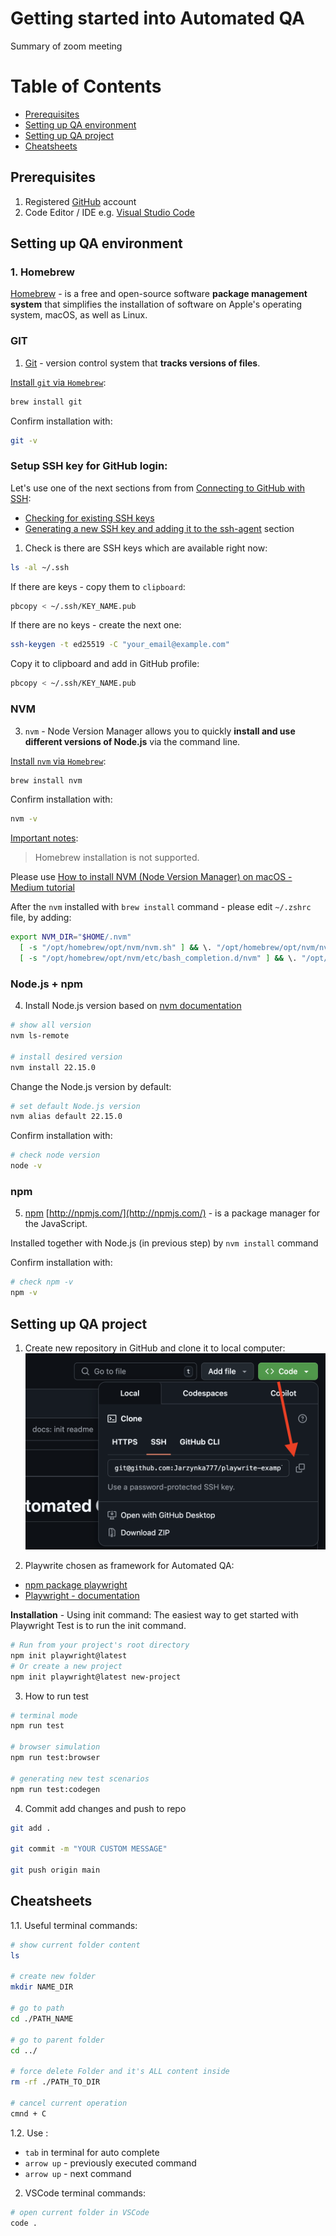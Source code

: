 # Getting started into Automated QA

Summary of zoom meeting

# Table of Contents

- [Prerequisites](#prerequisites)
- [Setting up QA environment](#setting-up-qa-environment)
- [Setting up QA project](#setting-up-qa-environment)
- [Cheatsheets](#cheatsheets)

## Prerequisites

1. Registered [GitHub](https://github.com/) account
2. Code Editor / IDE e.g. [Visual Studio Code](https://code.visualstudio.com/)

## Setting up QA environment

### 1. Homebrew

[Homebrew](<https://en.wikipedia.org/wiki/Homebrew_(package_manager)>) - is a free and open-source software **package management system** that simplifies the installation of software on Apple's operating system, macOS, as well as Linux.

### GIT

1. [Git](https://en.wikipedia.org/wiki/Git) - version control system that **tracks versions of files**.

[Install `git` via `Homebrew`](https://formulae.brew.sh/formula/git):

```bash
brew install git
```

Confirm installation with:

```bash
git -v
```

### Setup SSH key for GitHub login:

Let's use one of the next sections from from [Connecting to GitHub with SSH](https://docs.github.com/en/authentication/connecting-to-github-with-ssh):

- [Checking for existing SSH keys](https://docs.github.com/en/authentication/connecting-to-github-with-ssh/checking-for-existing-ssh-keys)
- [Generating a new SSH key and adding it to the ssh-agent](https://docs.github.com/en/authentication/connecting-to-github-with-ssh/generating-a-new-ssh-key-and-adding-it-to-the-ssh-agent) section

1. Check is there are SSH keys which are available right now:

```bash
ls -al ~/.ssh
```

If there are keys - copy them to `clipboard`:

```bash
pbcopy < ~/.ssh/KEY_NAME.pub
```

If there are no keys - create the next one:

```bash
ssh-keygen -t ed25519 -C "your_email@example.com"
```

Copy it to clipboard and add in GitHub profile:

```bash
pbcopy < ~/.ssh/KEY_NAME.pub
```

### NVM

3. `nvm` - Node Version Manager allows you to quickly **install and use different versions of Node.js** via the command line.

[Install `nvm` via `Homebrew`](https://formulae.brew.sh/formula/nvm):

```bash
brew install nvm
```

Confirm installation with:

```bash
nvm -v
```

[Important notes](https://github.com/nvm-sh/nvm?tab=readme-ov-file#important-notes):

> Homebrew installation is not supported.

Please use [How to install NVM (Node Version Manager) on macOS - Medium tutorial](https://sukiphan.medium.com/how-to-install-nvm-node-version-manager-on-macos-d9fe432cc7db)

After the `nvm` installed with `brew install` command - please edit `~/.zshrc` file, by adding:

```bash
export NVM_DIR="$HOME/.nvm"
  [ -s "/opt/homebrew/opt/nvm/nvm.sh" ] && \. "/opt/homebrew/opt/nvm/nvm.sh"  # This loads nvm
  [ -s "/opt/homebrew/opt/nvm/etc/bash_completion.d/nvm" ] && \. "/opt/homebrew/opt/nvm/etc/bash_completion.d/nvm"  # This loads nvm bash_completion
```

### Node.js + npm

4. Install Node.js version based on [nvm documentation](https://github.com/nvm-sh/nvm?tab=readme-ov-file#usage)

```bash
# show all version
nvm ls-remote

# install desired version
nvm install 22.15.0
```

Change the Node.js version by default:

```bash
# set default Node.js version
nvm alias default 22.15.0
```

Confirm installation with:

```bash
# check node version
node -v
```

### npm

5. [npm](https://en.wikipedia.org/wiki/Npm) [http://npmjs.com/](http://npmjs.com/) - is a package manager for the JavaScript.

Installed together with Node.js (in previous step) by `nvm install` command

Confirm installation with:

```bash
# check npm -v
npm -v
```

## Setting up QA project

1. Create new repository in GitHub and clone it to local computer:
   ![git-clone-example](./docs/images/git-clone-example.png)

2. Playwrite chosen as framework for Automated QA:

- [npm package playwright](https://www.npmjs.com/package/playwright)
- [Playwright - documentation](https://playwright.dev/docs/intro)

**Installation** - Using init command:
The easiest way to get started with Playwright Test is to run the init command.

```bash
# Run from your project's root directory
npm init playwright@latest
# Or create a new project
npm init playwright@latest new-project
```

3. How to run test
```bash
# terminal mode
npm run test

# browser simulation
npm run test:browser

# generating new test scenarios
npm run test:codegen
```

4. Commit add changes and push to repo
```bash
git add .

git commit -m "YOUR CUSTOM MESSAGE"

git push origin main
```

## Cheatsheets

1.1. Useful terminal commands:

```bash
# show current folder content
ls

# create new folder
mkdir NAME_DIR

# go to path
cd ./PATH_NAME

# go to parent folder
cd ../

# force delete Folder and it's ALL content inside
rm -rf ./PATH_TO_DIR

# cancel current operation
cmnd + C
```

1.2. Use :

- `tab` in terminal for auto complete
- `arrow up` - previously executed command
- `arrow up` - next command

2. VSCode terminal commands:

```bash
# open current folder in VSCode
code .
```
